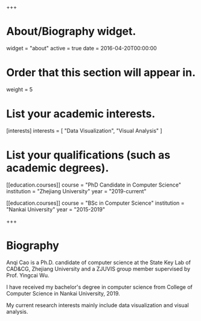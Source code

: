 +++
# About/Biography widget.
widget = "about"
active = true
date = 2016-04-20T00:00:00

# Order that this section will appear in.
weight = 5

# List your academic interests.
[interests]
  interests = [
    "Data Visualization",
    "Visual Analysis"
  ]

# List your qualifications (such as academic degrees).
[[education.courses]]
  course = "PhD Candidate in Computer Science"
  institution = "Zhejiang University"
  year = "2019-current"

[[education.courses]]
  course = "BSc in Computer Science"
  institution = "Nankai University"
  year = "2015-2019"
 
+++

# Biography

Anqi Cao is a Ph.D. candidate of computer science at the State Key Lab of CAD&CG, Zhejiang University and a ZJUVIS group member supervised by Prof. Yingcai Wu.

I have received my bachelor's degree in computer science from College of Computer Science in Nankai University, 2019.

My current research interests mainly include data visualization and visual analysis.
